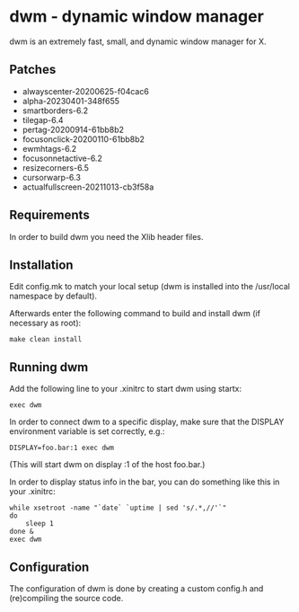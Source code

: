 dwm - dynamic window manager
============================
dwm is an extremely fast, small, and dynamic window manager for X.

Patches
-------
- alwayscenter-20200625-f04cac6
- alpha-20230401-348f655
- smartborders-6.2
- tilegap-6.4
- pertag-20200914-61bb8b2
- focusonclick-20200110-61bb8b2
- ewmhtags-6.2
- focusonnetactive-6.2
- resizecorners-6.5
- cursorwarp-6.3
- actualfullscreen-20211013-cb3f58a

Requirements
------------
In order to build dwm you need the Xlib header files.


Installation
------------
Edit config.mk to match your local setup (dwm is installed into
the /usr/local namespace by default).

Afterwards enter the following command to build and install dwm (if
necessary as root):

    make clean install


Running dwm
-----------
Add the following line to your .xinitrc to start dwm using startx:

    exec dwm

In order to connect dwm to a specific display, make sure that
the DISPLAY environment variable is set correctly, e.g.:

    DISPLAY=foo.bar:1 exec dwm

(This will start dwm on display :1 of the host foo.bar.)

In order to display status info in the bar, you can do something
like this in your .xinitrc:

    while xsetroot -name "`date` `uptime | sed 's/.*,//'`"
    do
    	sleep 1
    done &
    exec dwm


Configuration
-------------
The configuration of dwm is done by creating a custom config.h
and (re)compiling the source code.
